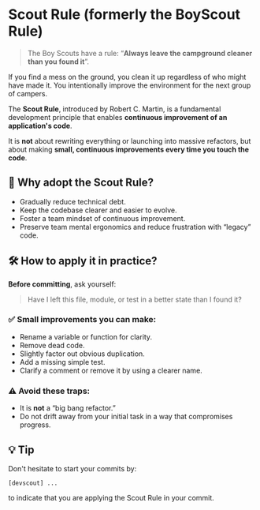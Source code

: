 # Scout Rule (formerly the BoyScout Rule)


> The Boy Scouts have a rule: “**Always leave the campground cleaner than you found it**”.


If you find a mess on the ground, you clean it up regardless of who might have made it. You intentionally improve the environment for the next group of campers.

The **Scout Rule**, introduced by Robert C. Martin, is a fundamental development principle that enables **continuous improvement of an application's code**.

It is **not** about rewriting everything or launching into massive refactors, but about making **small, continuous improvements every time you touch the code**.

## 🚩 Why adopt the Scout Rule?

- Gradually reduce technical debt.
- Keep the codebase clearer and easier to evolve.
- Foster a team mindset of continuous improvement.
- Preserve team mental ergonomics and reduce frustration with “legacy” code.

## 🛠️ How to apply it in practice?

**Before committing**, ask yourself:

> Have I left this file, module, or test in a better state than I found it?

### ✅ Small improvements you can make:
- Rename a variable or function for clarity.
- Remove dead code.
- Slightly factor out obvious duplication.
- Add a missing simple test.
- Clarify a comment or remove it by using a clearer name.

### ⚠️ Avoid these traps:
- It is **not** a “big bang refactor.”
- Do not drift away from your initial task in a way that compromises progress.

## 💡 Tip

Don't hesitate to start your commits by:

```
[devscout] ...
```

to indicate that you are applying the Scout Rule in your commit.